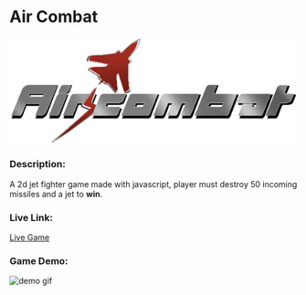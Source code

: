 # Air Combat
![logo](https://github.com/hanan-tuwaiq/AirCombat/blob/main/assets/Logo.png?raw=true)

### Description:
A 2d jet fighter game made with javascript, player must destroy 50 incoming missiles and a jet to **win**.
### Live Link:
[Live Game](https://hanan-tuwaiq.github.io/AirCombat/)
### Game Demo:
![demo gif](https://github.com/hanan-tuwaiq/AirCombat/blob/main/assets/demo.gif?raw=true)
